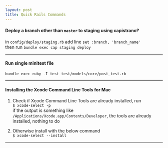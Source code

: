 ```yaml
---
layout: post
title: Quick Rails Commands
---
```


#### Deploy a branch other than `master` to staging using capistrano?
in `config/deploy/staging.rb` add line `set :branch, 'branch_name'` <br />
then run `bundle exec cap staging deploy`

----
<p></p>

#### Run single minitest file
`bundle exec ruby -I test test/models/core/post_test.rb`

----
<p></p>


#### Installing the Xcode Command Line Tools for Mac

1. Check if Xcode Command Line Tools are already installed, run <br />
   `$ xcode-select -p`  <br />
   if the output is something like `/Applications/Xcode.app/Contents/Developer`, the tools are already installed, nothing to do

1. Otherwise install with the below command  <br />
   `$ xcode-select --install`

----
<p></p>
